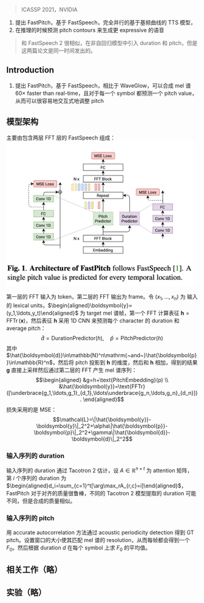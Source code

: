 > ICASSP 2021，NVIDIA

1. 提出 FastPitch，基于 FastSpeech，完全并行的基于基频曲线的 TTS 模型，
2. 在推理的时候预测 pitch contours 来生成更 expressive 的语音

> 和 FastSpeech 2 很相似，在非自回归模型中引入 duration 和 pitch，但是这两篇论文是同一时间发出的。

## Introduction

1. 提出 FastPitch，基于 FastSpeech，相比于 WaveGlow，可以合成 mel 谱 60× faster than real-time，且对于每一个 symbol 都预测一个 pitch value，从而可以很容易地交互式地调整 pitch

## 模型架构

主要由包含两层 FFT 层的 FastSpeech 组成：
![](image/Pasted%20image%2020240117094141.png)

第一层的 FFT 输入为 token，第二层的 FFT 输出为 frame。令 $(x_1,\ldots,x_n)$ 为 输入的 lexical units，$\begin{aligned}\boldsymbol{y}=(y_1,\ldots,y_t)\end{aligned}$ 为 target mel 谱帧，第一个 FFT 计算表征 $\boldsymbol{h}=\operatorname{FFTr}(\boldsymbol{x})$，然后表征 $\boldsymbol{h}$ 采用 1D CNN 来预测每个 character 的 duration 和 average pitch：
$$\hat{d}=\text{DurationPredictor}(h),\quad\hat{p}=\text{PitchPredictor}(h)$$
其中 $\hat{\boldsymbol{d}}\in\mathbb{N}^n\mathrm{~and~}\hat{\boldsymbol{p}}\in\mathbb{R}^n$，然后将 pitch 投影到 $\boldsymbol{h}$ 的维度，然后和 $\boldsymbol{h}$ 相加，得到的结果 $\boldsymbol{g}$ 直接上采样然后通过第二层的 FFT 产生 mel 谱序列：
$$\begin{aligned}
&g=h+\text{PitchEmbedding}(p) \\
&\hat{\boldsymbol{y}}=\text{FFTr}([\underbrace{g_1,\ldots,g_1}_{d_1},\ldots\underbrace{g_n,\ldots,g_n}_{d_n}]).
\end{aligned}$$
损失采用的是 MSE：
$$\mathcal{L}=\|\hat{\boldsymbol{y}}-\boldsymbol{y}\|_2^2+\alpha\|\hat{\boldsymbol{p}}-\boldsymbol{p}\|_2^2+\gamma\|\hat{\boldsymbol{d}}-\boldsymbol{d}\|_2^2$$

### 输入序列的 duration

输入序列的 duration 通过 Tacotron 2 估计，设 $A\in\mathbb{R}^{n\times t}$ 为 attention 矩阵，第 $i$ 个序列的 duration 为 $\begin{aligned}d_i=\sum_{c=1}^t[\arg\max_rA_{r,c}=i]\end{aligned}$，FastPitch 对于对齐的质量很鲁棒，不同的 Tacotron 2 模型提取的 duration 可能不同，但是合成的质量相似。

### 输入序列的 pitch

用 accurate autocorrelation 方法通过 acoustic periodicity detection 得到 GT pitch。设置窗口的大小使其匹配 mel 谱的 resolution，从而每帧都会得到一个 $F_0$。然后根据 duration $d$ 在每个 symbol 上求 $F_0$ 的平均值。

## 相关工作（略）

## 实验（略）